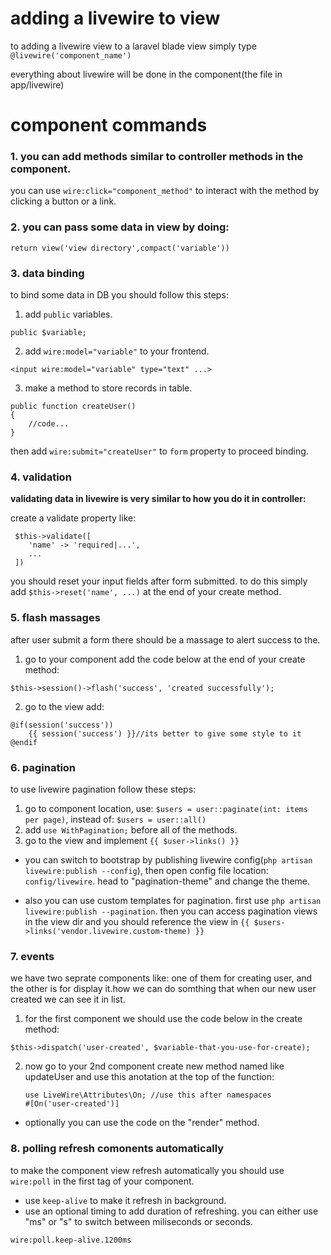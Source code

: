 # adding a livewire to view
to adding a livewire view to a laravel blade view simply type ``@livewire('component_name')``

everything about livewire will be done in the component(the file in app/livewire)

# component commands
### 1. you can add methods similar to controller methods in the component.
you can use ``wire:click="component_method"`` to interact with the method by clicking a button or a link.

### 2. you can pass some data in view by doing: 
```
return view('view directory',compact('variable'))
```
### 3. data binding
to bind some data in DB you should follow this steps:
1. add ``public`` variables.
```
public $variable;
```
2. add ``wire:model="variable"`` to your frontend.
```
<input wire:model="variable" type="text" ...>
```
3. make a method to store records in table.
```
public function createUser()
{
    //code...
}
```
then add ``wire:submit="createUser"`` to ``form`` property to proceed binding.

### 4. validation

**validating data in livewire is very similar to how you do it in controller:**
 
 create a validate property like:
```
 $this->validate([
    'name' -> 'required|...',
    ...
 ])
```

you should reset your input fields after form submitted. to do this simply add `$this->reset('name', ...)` at the end of your create method.

### 5. flash massages

after user submit a form there should be a massage to alert success to the.

1. go to your component add the code below at the end of your create method:
```
$this->session()->flash('success', 'created successfully');
```
2. go to the view add:
```
@if(session('success'))
    {{ session('success') }}//its better to give some style to it
@endif
```
### 6. pagination

to use livewire pagination follow these steps:
1. go to component location, use: `$users = user::paginate(int: items per page)`, instead of: `$users = user::all()`
2. add `use WithPagination;` before all of the methods.
3. go to the view and implement `{{ $user->links() }}`

- you can switch to bootstrap by publishing livewire config(`php artisan livewire:publish --config`), then open config file location: `config/livewire`. head to "pagination-theme" and change the theme.

- also you can use custom templates for pagination. first use `php artisan livewire:publish --pagination`. then you can access pagination views in the view dir and you should reference the view in `{{ $users->links('vendor.livewire.custom-theme) }}`

### 7. events
we have two seprate components like: one of them for creating user, and the other is for display it.how we can do somthing that when our new user created we can see it in list.
1. for the first component we should use the code below in the create method:
```
$this->dispatch('user-created', $variable-that-you-use-for-create);
```
2. now go to your 2nd component create new method named like updateUser and use this anotation at the top of the function:
   ```
   use LiveWire\Attributes\On; //use this after namespaces
   #[On('user-created')]
   ```
- optionally you can use the code on the "render" method. 

### 8. polling refresh comonents automatically

to make the component view refresh automatically you should use `wire:poll` in the first tag of your component.
- use `keep-alive` to make it refresh in background.
- use an optional timing to add duration of refreshing. you can either use "ms" or "s" to switch between miliseconds or seconds.
```
wire:poll.keep-alive.1200ms
```

   
